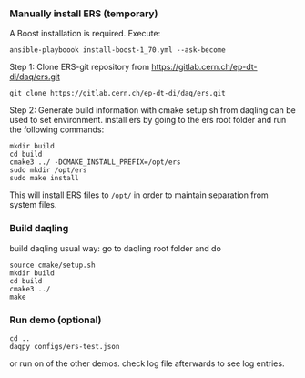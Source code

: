 
### Manually install ERS (temporary)

A Boost installation is required. Execute:

    ansible-playboook install-boost-1_70.yml --ask-become

Step 1:
Clone ERS-git repository from https://gitlab.cern.ch/ep-dt-di/daq/ers.git

    git clone https://gitlab.cern.ch/ep-dt-di/daq/ers.git

Step 2:
Generate build information with cmake
setup.sh from daqling can be used to set environment.
install ers by going to the ers root folder and run the following commands:

    mkdir build
    cd build
    cmake3 ../ -DCMAKE_INSTALL_PREFIX=/opt/ers
    sudo mkdir /opt/ers
    sudo make install

This will install ERS files to `/opt/` in order to maintain separation from system files.

### Build daqling

build daqling usual way:
go to daqling root folder and do

    source cmake/setup.sh
    mkdir build
    cd build
    cmake3 ../
    make

### Run demo (optional)

    cd ..
    daqpy configs/ers-test.json
or
run on of the other demos.
check log file afterwards to see log entries.
